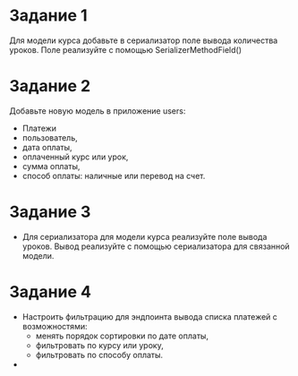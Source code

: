 

# Задание 1
Для модели курса добавьте в сериализатор поле вывода количества уроков. Поле реализуйте с помощью 
SerializerMethodField()

# Задание 2
Добавьте новую модель в приложение users:
- Платежи 
- пользователь, 
- дата оплаты, 
- оплаченный курс или урок, 
- сумма оплаты, 
- способ оплаты: наличные или перевод на счет.

# Задание 3
-  Для сериализатора для модели курса реализуйте поле вывода уроков. Вывод реализуйте с помощью сериализатора для связанной модели.

# Задание 4 
- Настроить фильтрацию для эндпоинта вывода списка платежей с возможностями:
  - менять порядок сортировки по дате оплаты, 
  - фильтровать по курсу или уроку, 
  - фильтровать по способу оплаты.
- 